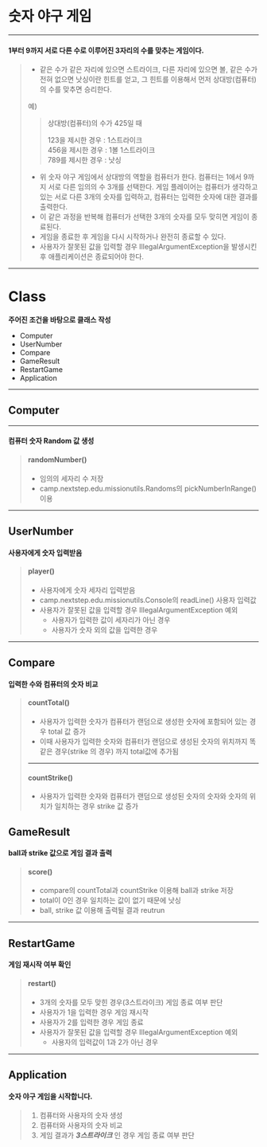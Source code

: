 # 숫자 야구 게임
***
#### 1부터 9까지 서로 다른 수로 이루어진 3자리의 수를 맞추는 게임이다.

> - 같은 수가 같은 자리에 있으면 스트라이크, 다른 자리에 있으면 볼, 같은 수가 전혀 없으면 낫싱이란 힌트를 얻고, 그 힌트를 이용해서 먼저 상대방(컴퓨터)의 수를 맞추면 승리한다.
>
> 예) 
>> 상대방(컴퓨터)의 수가 425일 때<br>
>>
>> 123을 제시한 경우 : 1스트라이크<br> 
>> 456을 제시한 경우 : 1볼 1스트라이크 <br>
>> 789를 제시한 경우 : 낫싱
>
> - 위 숫자 야구 게임에서 상대방의 역할을 컴퓨터가 한다. 컴퓨터는 1에서 9까지 서로 다른 임의의 수 3개를 선택한다. 게임 플레이어는 컴퓨터가 생각하고 있는 서로 다른 3개의 숫자를 입력하고, 컴퓨터는 입력한 숫자에 대한 결과를 출력한다.
> - 이 같은 과정을 반복해 컴퓨터가 선택한 3개의 숫자를 모두 맞히면 게임이 종료된다.
> - 게임을 종료한 후 게임을 다시 시작하거나 완전히 종료할 수 있다.
> - 사용자가 잘못된 값을 입력할 경우 IllegalArgumentException을 발생시킨 후 애플리케이션은 종료되어야 한다.
***
# Class
**주어진 조건을 바탕으로 클래스 작성**
- Computer
- UserNumber
- Compare
- GameResult
- RestartGame
- Application
---
## Computer
***
#### 컴퓨터 숫자 Random 값 생성
> #### randomNumber()
> - 임의의 세자리 수 저장
> - camp.nextstep.edu.missionutils.Randoms의 pickNumberInRange() 이용
>

***
## UserNumber
#### 사용자에게 숫자 입력받음
> #### player()
>    - 사용자에게 숫자 세자리 입력받음
>    - camp.nextstep.edu.missionutils.Console의 readLine() 사용자 입력값
>    - 사용자가 잘못된 값을 입력할 경우 IllegalArgumentException 예외
>      - 사용자가 입력한 값이 세자리가 아닌 경우
>      - 사용자가 숫자 외의 값을 입력한 경우

***
## Compare
 ####  입력한 수와 컴퓨터의 숫자 비교
> #### countTotal()
>    - 사용자가 입력한 숫자가 컴퓨터가 랜덤으로 생성한 숫자에 포함되어 있는 경우 total 값 증가
>    - 이때 사용자가 입력한 숫자와 컴퓨터가 랜덤으로 생성된 숫자의 위치까지 똑같은 경우(strike 의 경우) 까지 total값에 추가됨 
> ---
> #### countStrike()
>   - 사용자가 입력한 숫자와 컴퓨터가 랜덤으로 생성된 숫자의 숫자와 숫자의 위치가 일치하는 경우 strike 값 증가

## GameResult
#### ball과 strike 값으로 게임 결과 출력
>  #### score()
>   - compare의 countTotal과 countStrike 이용해 ball과 strike 저장
>   - total이 0인 경우 일치하는 값이 없기 때문에 낫싱 
>   - ball, strike 값 이용해 출력될 결과 reutrun
***
## RestartGame
#### 게임 재시작 여부 확인
> #### restart()
> - 3개의 숫자를 모두 맞힌 경우(3스트라이크) 게임 종료 여부 판단
> - 사용자가 1을 입력한 경우 게임 재시작
> - 사용자가 2를 입력한 경우 게임 종료
> - 사용자가 잘못된 값을 입력할 경우 IllegalArgumentException 예외
>   - 사용자의 입력값이 1과 2가 아닌 경우 
***
## Application
  #### 숫자 야구 게임을 시작합니다.
> 1. 컴퓨터와 사용자의 숫자 생성
> 2. 컴퓨터와 사용자의 숫자 비교
> 3. 게임 결과가 _**3스트라이크**_ 인 경우 게임 종료 여부 판단